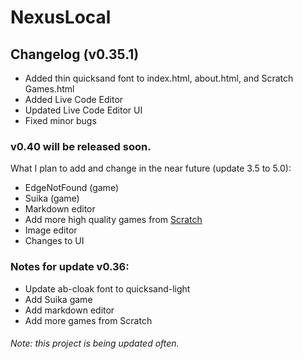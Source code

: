 # NexusLocal
## Changelog (v0.35.1)
- Added thin quicksand font to index.html, about.html, and Scratch Games.html
- Added Live Code Editor
- Updated Live Code Editor UI
- Fixed minor bugs

### v0.40 will be released soon.
What I plan to add and change in the near future (update 3.5 to 5.0): 
- EdgeNotFound (game)
- Suika (game)
- Markdown editor
- Add more high quality games from [Scratch](https://scratch.mit.edu)
- Image editor
- Changes to UI

### Notes for update v0.36:
- Update ab-cloak font to quicksand-light 
- Add Suika game
- Add markdown editor
- Add more games from Scratch

###### Note: this project is being updated often.
